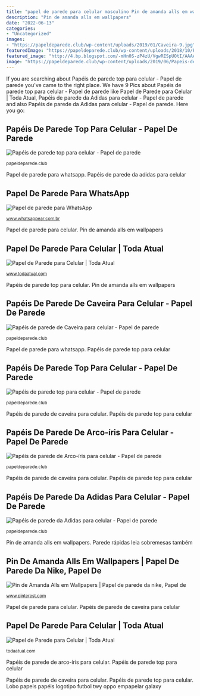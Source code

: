 ```yaml
---
title: "papel de parede para celular masculino Pin de amanda alls em wallpapers"
description: "Pin de amanda alls em wallpapers"
date: "2022-06-13"
categories:
- "Uncategorized"
images:
- "https://papeldeparede.club/wp-content/uploads/2019/01/Caveira-9.jpg"
featuredImage: "https://papeldeparede.club/wp-content/uploads/2018/10/Papel-de-parede-top-para-celular-2.jpg"
featured_image: "http://4.bp.blogspot.com/-mHn0S-zP4zU/VgwRESpUOtI/AAAAAAAAmGM/33CjmbbcVCg/s1600/papel-de-parede-para-celular-07.jpg"
image: "https://papeldeparede.club/wp-content/uploads/2019/06/Papeis-de-parede-adidas-4.jpg"
---
```


If you are searching about Papéis de parede top para celular - Papel de parede you've came to the right place. We have 9 Pics about Papéis de parede top para celular - Papel de parede like Papel de Parede para Celular | Toda Atual, Papéis de parede da Adidas para celular - Papel de parede and also Papéis de parede da Adidas para celular - Papel de parede. Here you go:

## Papéis De Parede Top Para Celular - Papel De Parede

![Papéis de parede top para celular - Papel de parede](https://papeldeparede.club/wp-content/uploads/2018/10/Papel-de-parede-top-para-celular-9.jpg "Papéis de parede de arco-íris para celular")

<small>papeldeparede.club</small>

Papel de parede para whatsapp. Papéis de parede da adidas para celular

## Papel De Parede Para WhatsApp

![Papel de parede para WhatsApp](http://www.whatsappear.com.br/wp-content/uploads/2015/09/papel-de-parede-para-whatsapp-frankenstein.png "Parede rápidas leia sobremesas também")

<small>www.whatsappear.com.br</small>

Papel de parede para celular. Pin de amanda alls em wallpapers

## Papel De Parede Para Celular | Toda Atual

![Papel de Parede para Celular | Toda Atual](http://4.bp.blogspot.com/-mHn0S-zP4zU/VgwRESpUOtI/AAAAAAAAmGM/33CjmbbcVCg/s1600/papel-de-parede-para-celular-07.jpg "Papéis de parede top para celular")

<small>www.todaatual.com</small>

Papéis de parede top para celular. Pin de amanda alls em wallpapers

## Papéis De Parede De Caveira Para Celular - Papel De Parede

![Papéis de parede de Caveira para celular - Papel de parede](https://papeldeparede.club/wp-content/uploads/2019/01/Caveira-9.jpg "Papel de parede para celular")

<small>papeldeparede.club</small>

Papel de parede para whatsapp. Papéis de parede top para celular

## Papéis De Parede Top Para Celular - Papel De Parede

![Papéis de parede top para celular - Papel de parede](https://papeldeparede.club/wp-content/uploads/2018/10/Papel-de-parede-top-para-celular-2.jpg "Papéis de parede da adidas para celular")

<small>papeldeparede.club</small>

Papéis de parede de caveira para celular. Papéis de parede top para celular

## Papéis De Parede De Arco-íris Para Celular - Papel De Parede

![Papéis de parede de Arco-íris para celular - Papel de parede](https://papeldeparede.club/wp-content/uploads/2019/05/Papeis-de-parede-de-arco-iris-1.jpg "Papéis de parede de caveira para celular")

<small>papeldeparede.club</small>

Papéis de parede de caveira para celular. Papéis de parede top para celular

## Papéis De Parede Da Adidas Para Celular - Papel De Parede

![Papéis de parede da Adidas para celular - Papel de parede](https://papeldeparede.club/wp-content/uploads/2019/06/Papeis-de-parede-adidas-4.jpg "Papéis de parede de arco-íris para celular")

<small>papeldeparede.club</small>

Pin de amanda alls em wallpapers. Parede rápidas leia sobremesas também

## Pin De Amanda Alls Em Wallpapers | Papel De Parede Da Nike, Papel De

![Pin de Amanda Alls em Wallpapers | Papel de parede da nike, Papel de](https://i.pinimg.com/736x/a4/53/a9/a453a9751bb868a72d3f2a85135dbcc8.jpg "Papéis de parede de caveira para celular")

<small>www.pinterest.com</small>

Papel de parede para celular. Papéis de parede de caveira para celular

## Papel De Parede Para Celular | Toda Atual

![Papel de Parede para Celular | Toda Atual](https://3.bp.blogspot.com/-YMla5Y1xvMs/VgwRImpIkRI/AAAAAAAAmHA/xfeki-XLeBM/s1600/tumblr_n3iommskun1smkg5po9_1280.jpg "Papéis de parede top para celular")

<small>todaatual.com</small>

Papéis de parede de arco-íris para celular. Papéis de parede top para celular

Papéis de parede de caveira para celular. Papéis de parede top para celular. Lobo papeis papéis logotipo futbol twy oppo empapelar galaxy
